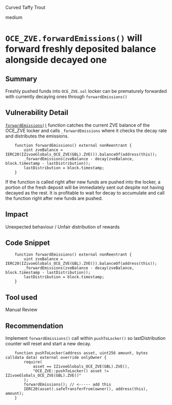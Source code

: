 Curved Taffy Trout

medium

# `OCE_ZVE.forwardEmissions()` will forward freshly deposited balance alongside decayed one

## Summary
Freshly pushed funds into `OCE_ZVE.sol` locker can be prematurely forwarded with currently decaying ones through `forwardEmissions()` 
## Vulnerability Detail
[`forwardEmissions()`](https://github.com/Zivoe/zivoe-core-foundry/blob/ad27cffdf96eaaa33274bfba0dda9b60e36d29a2/src/lockers/OCE/OCE_ZVE.sol#L131) function catches the current ZVE balance of the OCE_ZVE locker and calls `_forwardEmissions` where it checks the decay rate and distributes the emissions. 
```solidity
    function forwardEmissions() external nonReentrant {
        uint zveBalance = IERC20(IZivoeGlobals_OCE_ZVE(GBL).ZVE()).balanceOf(address(this));
        _forwardEmissions(zveBalance - decay(zveBalance, block.timestamp - lastDistribution));
        lastDistribution = block.timestamp;
    }
```
If the function is called right after new funds are pushed into the locker, a portion of the fresh deposit will be immediately sent out despite not having decayed as the rest. It is profitable to wait for decay to accumulate and call the function right after new funds are pushed.
## Impact
Unexpected behaviour / Unfair distribution of rewards
## Code Snippet
```solidity
    function forwardEmissions() external nonReentrant {
        uint zveBalance = IERC20(IZivoeGlobals_OCE_ZVE(GBL).ZVE()).balanceOf(address(this));
        _forwardEmissions(zveBalance - decay(zveBalance, block.timestamp - lastDistribution));
        lastDistribution = block.timestamp;
    }
```
## Tool used

Manual Review

## Recommendation
Implement `forwardEmissions()` call within `pushToLocker()` so lastDistribution counter will reset and start a new decay.  

```solidity
    function pushToLocker(address asset, uint256 amount, bytes calldata data) external override onlyOwner {
        require(
            asset == IZivoeGlobals_OCE_ZVE(GBL).ZVE(), 
            "OCE_ZVE::pushToLocker() asset != IZivoeGlobals_OCE_ZVE(GBL).ZVE()"
        );
        forwardEmissions(); // <----- add this 
        IERC20(asset).safeTransferFrom(owner(), address(this), amount);
    }
```